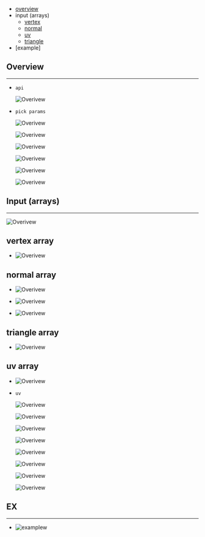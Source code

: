 * [overview](#overview)
* input (arrays)
    * [vertex](#vertex)
    * [normal](#normal)
    * [uv](#uv)
    * [triangle](#triangle)
* [example]

## Overview <a name="overview"></a>

---

* `api`

    ![Overivew](_asset/img/32.png)

* `pick params`

    ![Overivew](_asset/img/23.png)

    ![Overivew](_asset/img/26.png)

    ![Overivew](_asset/img/27.png)

    ![Overivew](_asset/img/28.png)

    ![Overivew](_asset/img/29.png)

    ![Overivew](_asset/img/30.png)

## Input (arrays) <a name="input"></a>

---

![Overivew](_asset/img/04.png)

## vertex array <a name="vertex"></a>

* ![Overivew](_asset/img/06.png)

## normal array <a name="normal"></a>

* ![Overivew](_asset/img/02.png)

* ![Overivew](_asset/img/03.png)

* ![Overivew](_asset/img/08.png)

## triangle array <a name="triangle"></a>

* ![Overivew](_asset/img/11.png)

## uv array <a name="uv"></a>

* ![Overivew](_asset/img/09.png)

* `uv`

    ![Overivew](_asset/img/12.png)

    ![Overivew](_asset/img/14.png)

    ![Overivew](_asset/img/15.png)

    ![Overivew](_asset/img/16.png)

    ![Overivew](_asset/img/17.png)

    ![Overivew](_asset/img/18.png)

    ![Overivew](_asset/img/19.png)

    ![Overivew](_asset/img/20.png)

## EX <a name="example"></a>

---

* ![examplew](_asset/img/22.png)
